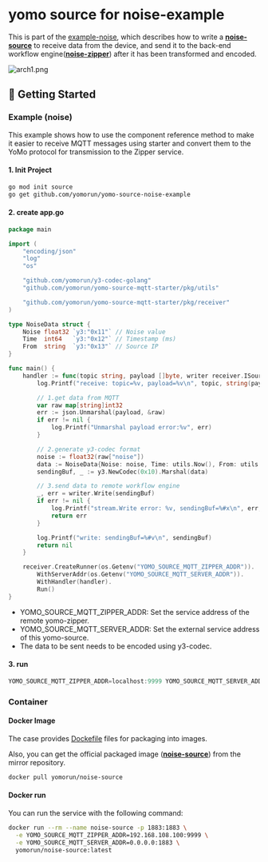 # yomo source for noise-example
This is part of the [example-noise](https://github.com/yomorun/example-noise), which describes how to write a **[noise-source](https://github.com/yomorun/yomo-source-noise-example)** to receive data from the device, and send it to the back-end workflow engine(**[noise-zipper](https://github.com/yomorun/yomo-zipper-noise-example)**) after it has been transformed and encoded.

![arch1.png](https://github.com/yomorun/example-noise/raw/main/docs/arch1.png?raw=true)

## 🚀 Getting Started



### Example (noise)

This example shows how to use the component reference method to make it easier to receive MQTT messages using starter and convert them to the YoMo protocol for transmission to the Zipper service.

#### 1. Init Project

```bash
go mod init source
go get github.com/yomorun/yomo-source-noise-example
```

#### 2. create app.go

```go
package main

import (
	"encoding/json"
	"log"
	"os"

	"github.com/yomorun/y3-codec-golang"
	"github.com/yomorun/yomo-source-mqtt-starter/pkg/utils"

	"github.com/yomorun/yomo-source-mqtt-starter/pkg/receiver"
)

type NoiseData struct {
	Noise float32 `y3:"0x11"` // Noise value
	Time  int64   `y3:"0x12"` // Timestamp (ms)
	From  string  `y3:"0x13"` // Source IP
}

func main() {
	handler := func(topic string, payload []byte, writer receiver.ISourceWriter) error {
		log.Printf("receive: topic=%v, payload=%v\n", topic, string(payload))

		// 1.get data from MQTT
		var raw map[string]int32
		err := json.Unmarshal(payload, &raw)
		if err != nil {
			log.Printf("Unmarshal payload error:%v", err)
		}

		// 2.generate y3-codec format
		noise := float32(raw["noise"])
		data := NoiseData{Noise: noise, Time: utils.Now(), From: utils.IpAddr()}
		sendingBuf, _ := y3.NewCodec(0x10).Marshal(data)

		// 3.send data to remote workflow engine
		_, err = writer.Write(sendingBuf)
		if err != nil {
			log.Printf("stream.Write error: %v, sendingBuf=%#x\n", err, sendingBuf)
			return err
		}

		log.Printf("write: sendingBuf=%#v\n", sendingBuf)
		return nil
	}

	receiver.CreateRunner(os.Getenv("YOMO_SOURCE_MQTT_ZIPPER_ADDR")).
		WithServerAddr(os.Getenv("YOMO_SOURCE_MQTT_SERVER_ADDR")).
		WithHandler(handler).
		Run()
}
```

- YOMO_SOURCE_MQTT_ZIPPER_ADDR: Set the service address of the remote yomo-zipper.
- YOMO_SOURCE_MQTT_SERVER_ADDR: Set the external service address of this yomo-source.
- The data to be sent needs to be encoded using y3-codec.

#### 3. run

```go
YOMO_SOURCE_MQTT_ZIPPER_ADDR=localhost:9999 YOMO_SOURCE_MQTT_SERVER_ADDR=0.0.0.0:1883 go run app.go
```



### Container

#### Docker Image

The case provides [Dockefile](https://github.com/yomorun/yomo-source-noise-example/blob/main/Dockerfile) files for packaging into images.

Also, you can get the official packaged image (**[noise-source](https://hub.docker.com/r/yomorun/noise-source)**) from the mirror repository.

```bash
docker pull yomorun/noise-source
```



#### Docker run

You can run the service with the following command: 

```bash
docker run --rm --name noise-source -p 1883:1883 \
  -e YOMO_SOURCE_MQTT_ZIPPER_ADDR=192.168.108.100:9999 \
  -e YOMO_SOURCE_MQTT_SERVER_ADDR=0.0.0.0:1883 \
  yomorun/noise-source:latest
```

